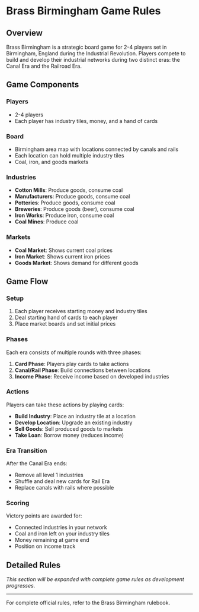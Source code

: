 # Brass Birmingham Game Rules

## Overview

Brass Birmingham is a strategic board game for 2-4 players set in Birmingham, England during the Industrial Revolution. Players compete to build and develop their industrial networks during two distinct eras: the Canal Era and the Railroad Era.

## Game Components

### Players
- 2-4 players
- Each player has industry tiles, money, and a hand of cards

### Board
- Birmingham area map with locations connected by canals and rails
- Each location can hold multiple industry tiles
- Coal, iron, and goods markets

### Industries
- **Cotton Mills**: Produce goods, consume coal
- **Manufacturers**: Produce goods, consume coal  
- **Potteries**: Produce goods, consume coal
- **Breweries**: Produce goods (beer), consume coal
- **Iron Works**: Produce iron, consume coal
- **Coal Mines**: Produce coal

### Markets
- **Coal Market**: Shows current coal prices
- **Iron Market**: Shows current iron prices  
- **Goods Market**: Shows demand for different goods

## Game Flow

### Setup
1. Each player receives starting money and industry tiles
2. Deal starting hand of cards to each player
3. Place market boards and set initial prices

### Phases
Each era consists of multiple rounds with three phases:
1. **Card Phase**: Players play cards to take actions
2. **Canal/Rail Phase**: Build connections between locations
3. **Income Phase**: Receive income based on developed industries

### Actions
Players can take these actions by playing cards:
- **Build Industry**: Place an industry tile at a location
- **Develop Location**: Upgrade an existing industry
- **Sell Goods**: Sell produced goods to markets
- **Take Loan**: Borrow money (reduces income)

### Era Transition
After the Canal Era ends:
- Remove all level 1 industries
- Shuffle and deal new cards for Rail Era
- Replace canals with rails where possible

### Scoring
Victory points are awarded for:
- Connected industries in your network
- Coal and iron left on your industry tiles
- Money remaining at game end
- Position on income track

## Detailed Rules

*This section will be expanded with complete game rules as development progresses.*

---

For complete official rules, refer to the Brass Birmingham rulebook.